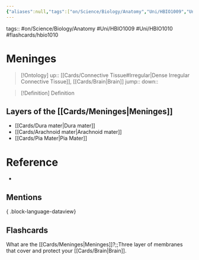 ```yaml
---
{"aliases":null,"tags":["on/Science/Biology/Anatomy","Uni/HBIO1009","Uni/HBIO1010","flashcards/hbio1010"],"dg-publish":true,"permalink":"/cards/meninges/","dgPassFrontmatter":true}
---
```


tags:: #on/Science/Biology/Anatomy #Uni/HBIO1009 #Uni/HBIO1010 #flashcards/hbio1010 

# Meninges

> [!Ontology]
> up:: [[Cards/Connective Tissue#Irregular\|Dense Irregular Connective Tissue]], [[Cards/Brain\|Brain]]
> jump::
> down:: 

> [!Definition] Definition
> 

## Layers of the [[Cards/Meninges\|Meninges]]
- [[Cards/Dura mater\|Dura mater]]
- [[Cards/Arachnoid mater\|Arachnoid mater]]
- [[Cards/Pia Mater\|Pia Mater]]

# Reference
- 

## Mentions

{ .block-language-dataview}

## Flashcards
What are the [[Cards/Meninges\|Meninges]]?;;Three layer of membranes that cover and protect your [[Cards/Brain\|Brain]].
<!--SR:!2023-09-16,31,230-->